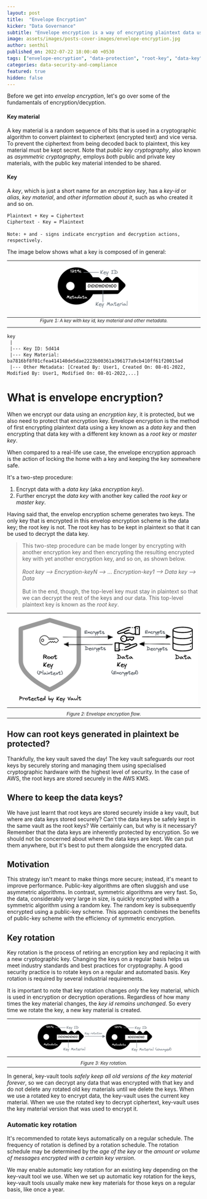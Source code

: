 ```yaml
---
layout: post
title:  "Envelope Encryption"
kicker: "Data Governance"
subtitle: "Envelope encryption is a way of encrypting plaintext data using a key and then encrypting that key using an another key. This strategy is intended not just to make things more secure but also to enhance performance."
image: assets/images/posts-cover-images/envelope-encryption.jpg
author: senthil
published_on: 2022-07-22 18:00:40 +0530
tags: ["envelope-encryption", "data-protection", "root-key", "data-key"]
categories: data-security-and-compliance
featured: true
hidden: false
---
```


Before we get into *envelop encryption*, let's go over some of the fundamentals of encryption/decyption.

#### Key material

A key material is a random sequence of bits that is used in a cryptographic algorithm to convert plaintext to ciphertext (encrypted text) and vice versa. To prevent the ciphertext from being decoded back to plaintext, this key material must be kept secret. Note that *public key cryptography*, also known as *asymmetric cryptography*, employs *both* public and private key materials, with the public key material intended to be shared.

#### Key

A *key*, which is just a short name for an *encryption key*, has a *key-id* or *alias*, *key material*, and *other information about it*, such as who created it and so on.

```plain
Plaintext + Key = Ciphertext
Ciphertext - Key = Plaintext

Note: + and - signs indicate encryption and decryption actions, respectively.
```

The image below shows what a key is composed of in general: 

|![Figure 1: Key with key material](/assets/images/posts/key-material.png)|
|:-:|
|<sup>*Figure 1: A key with key id, key material and other metadata.*</sup>|<br/><br/>

```plan
key
 |
 |--- Key ID: 5d414
 |--- Key Material: ba7816bf8f01cfea414140de5dae2223b00361a396177a9cb410ff61f20015ad
 |--- Other Metadata: [Created By: User1, Created On: 08-01-2022, Modified By: User1, Modified On: 08-01-2022,...]
```

# What is envelope encryption?

When we encrypt our data using an *encryption key*, it is protected, but we also need to protect that encryption key. Envelope encryption is the method of first encrypting plaintext data using a key known as a *data key* and then encrypting that data key with a different key known as a *root key* or *master key*. 

When compared to a real-life use case, the envelope encryption approach is the action of locking the home with a key and keeping the key somewhere safe. 

It's a two-step procedure:

1. Encrypt data with a *data key* (aka *encryption key*).
2. Further encrypt the *data key* with another key called the *root key* or *master key*.

Having said that, the envelop encryption scheme generates two keys. The only key that is encrypted in this envelop encryption scheme is the data key; the root key is not. The root key has to be kept in plaintext so that it can be used to decrypt the data key.

> This two-step procedure can be made longer by encrypting with another encryption key and then encrypting the resulting encrypted key with yet another encryption key, and so on, as shown below.<br><br>*Root key --> Encryption-keyN --> ... Encryption-key1 --> Data key --> Data*<br><br>But in the end, though, the top-level key must stay in plaintext so that we can decrypt the rest of the keys and our data. This top-level plaintext key is known as the *root key*.

|![Envelope encryption flow.](/assets/images/posts/envelope-encryption.png)|
|:-:|
|<sub>*Figure 2: Envelope encryption flow.*</sub>|<br/><br/>

## How can root keys generated in plaintext be protected?

Thankfully, the key vault saved the day! The key vault safeguards our root keys by securely storing and managing them using specialised cryptographic hardware with the highest level of security. In the case of AWS, the root keys are stored securely in the AWS KMS.

## Where to keep the data keys?

We have just learnt that root keys are stored securely inside a key vault, but where are data keys stored securely? Can't the data keys be safely kept in the same vault as the root keys? We certainly can, but why is it necessary? Remember that the data keys are inherently protected by encryption. So we should not be concerned about where the data keys are kept. We can put them anywhere, but it's best to put them alongside the encrypted data.

## Motivation

This strategy isn't meant to make things more secure; instead, it's meant to improve performance. Public-key algorithms are often sluggish and use asymmetric algorithms. In contrast, symmetric algorithms are very fast. So, the data, considerably very large in size, is quickly encrypted with a symmetric algorithm using a random key. The random key is subsequently encrypted using a public-key scheme. This approach combines the benefits of public-key scheme with the efficiency of symmetric encryption.

## Key rotation

Key rotation is the process of retiring an encryption key and replacing it with a new cryptographic key. Changing the keys on a regular basis helps us meet industry standards and best practices for cryptography. A good security practice is to rotate keys on a regular and automated basis. Key rotation is required by several industrial requirements.

It is important to note that key rotation changes *only* the key material, which is used in encryption or decryption operations. Regardless of how many times the key material changes, the *key id remains unchanged*. So every time we rotate the key, a new key material is created.

|![Key rotation](/assets/images/posts/key-rotation.png)|
|:-:|
|<sub>*Figure 3: Key rotation.*</sub>|<br/><br/>

In general, key-vault tools *safely keep all old versions of the key material forever*, so we can decrypt any data that was encrypted with that key and do not delete any rotated old key materials until we delete the keys. When we use a rotated key to encrypt data, the key-vault uses the current key material. When we use the rotated key to decrypt ciphertext, key-vault uses the key material version that was used to encrypt it.

### Automatic key rotation

It's recommended to rotate keys automatically on a regular schedule. The frequency of rotation is defined by a rotation schedule. The rotation schedule may be determined by the *age of the key* or the *amount or volume of messages encrypted with a certain key version*.

We may enable automatic key rotation for an existing key depending on the key-vault tool we use. When we set up automatic key rotation for the keys, key-vault tools usually make new key materials for those keys on a regular basis, like once a year.

